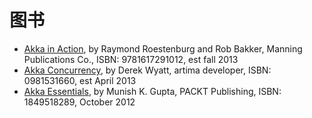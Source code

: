 # 图书

* [Akka in Action](http://typesafe.com/resources/e-book/akka-in-action), by Raymond Roestenburg and Rob Bakker, Manning Publications Co., ISBN: 9781617291012, est fall 2013
* [Akka Concurrency](http://www.artima.com/shop/akka_concurrency), by Derek Wyatt, artima developer, ISBN: 0981531660, est April 2013
* [Akka Essentials](http://www.packtpub.com/akka-java-applications-essentials/book), by Munish K. Gupta, PACKT Publishing, ISBN: 1849518289, October 2012
